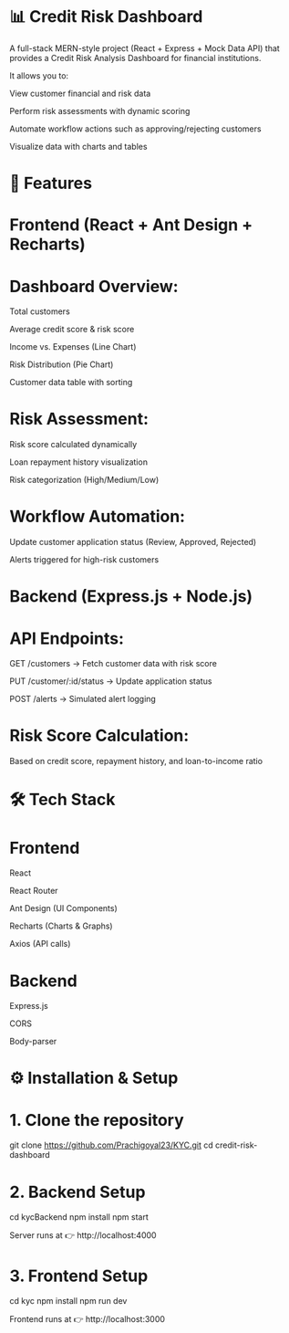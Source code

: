 # 📊 Credit Risk Dashboard

A full-stack MERN-style project (React + Express + Mock Data API) that provides a Credit Risk Analysis Dashboard for financial institutions.

It allows you to:

View customer financial and risk data

Perform risk assessments with dynamic scoring

Automate workflow actions such as approving/rejecting customers

Visualize data with charts and tables

# 🚀 Features
# Frontend (React + Ant Design + Recharts)

# Dashboard Overview:

Total customers

Average credit score & risk score

Income vs. Expenses (Line Chart)

Risk Distribution (Pie Chart)

Customer data table with sorting

# Risk Assessment:

Risk score calculated dynamically

Loan repayment history visualization

Risk categorization (High/Medium/Low)

# Workflow Automation:

Update customer application status (Review, Approved, Rejected)

Alerts triggered for high-risk customers

# Backend (Express.js + Node.js)

# API Endpoints:

GET /customers → Fetch customer data with risk score

PUT /customer/:id/status → Update application status

POST /alerts → Simulated alert logging

# Risk Score Calculation:

Based on credit score, repayment history, and loan-to-income ratio

# 🛠️ Tech Stack

# Frontend

React

React Router

Ant Design (UI Components)

Recharts (Charts & Graphs)

Axios (API calls)

# Backend

Express.js

CORS

Body-parser

# ⚙️ Installation & Setup

# 1. Clone the repository
   git clone https://github.com/Prachigoyal23/KYC.git
   cd credit-risk-dashboard
# 2. Backend Setup
   cd kycBackend
   npm install
   npm start

Server runs at 👉 http://localhost:4000

# 3. Frontend Setup
   cd kyc
   npm install
   npm run dev
   
Frontend runs at 👉 http://localhost:3000


